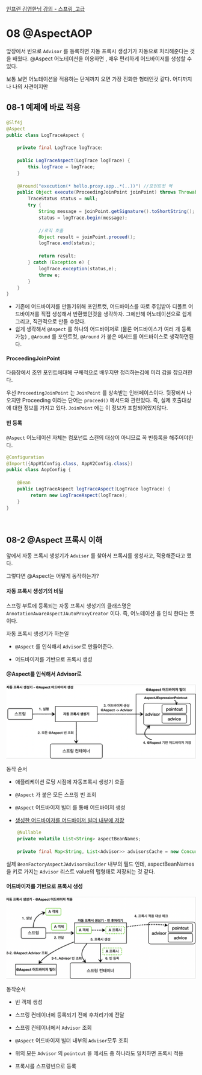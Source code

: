 [인프런 김영한님 강의 - 스프링_고급](https://www.inflearn.com/course/%EC%8A%A4%ED%94%84%EB%A7%81-%ED%95%B5%EC%8B%AC-%EC%9B%90%EB%A6%AC-%EA%B3%A0%EA%B8%89%ED%8E%B8/dashboard)

# 08 @AspectAOP

앞장에서 빈으로 `Advisor` 를 등록하면 자동 프록시 생성기가 자동으로 처리해준다는 것을 배웠다. @Aspect 어노테이션을 이용하면 , 매우 편리하게 어드바이저를 생성할 수 있다. 

보통 보면 어노테이션을 적용하는 단계까지 오면 가장 진화한 형태인것 같다. 어디까지나 나의 사견이지만

## 08-1 예제에 바로 적용

```java
@Slf4j
@Aspect
public class LogTraceAspect {

    private final LogTrace logTrace;

    public LogTraceAspect(LogTrace logTrace) {
        this.logTrace = logTrace;
    }

    @Around("execution(* hello.proxy.app..*(..))") //포인트컷 역
    public Object execute(ProceedingJoinPoint joinPoint) throws Throwable{
        TraceStatus status = null;
        try {
            String message = joinPoint.getSignature().toShortString();
            status = logTrace.begin(message);

            //로직 호출
            Object result = joinPoint.proceed();
            logTrace.end(status);

            return result;
        } catch (Exception e) {
            logTrace.exception(status,e);
            throw e;
        }
    }
}
```

+ 기존에 어드바이저를 만들기위해 포인트컷, 어드바이스를 따로 주입받아 디폴트 어드바이저를 직접 생성해서 반환했던것을 생각하자. 그에반해 어노테이션으로 쉽게 그리고, 직관적으로 만들 수있다.
+ 쉽게 생각해서 `@Aspect` 를 하나의 어드바이저로 (물론 어드바이스가 여러 개 등록가능) , `@Around` 를 포인트컷, `@Around` 가 붙은 메서드를 어드바이스로 생각하면된다.

#### ProceedingJoinPoint

다음장에서 조인 포인트에대해 구체적으로 배우지만 정리하는김에 미리 감을 잡으려한다.

우선 `ProceedingJoinPoint` 는 `JoinPoint` 를 상속받는 인터페이스이다. 뒷장에서 나오지만 Proceeding 이라는 단어는 `proceed()` 메서드와 관련있다. 즉, 실제 호출대상에 대한 정보를 가지고 있다. `JoinPoint` 에는 이 정보가 포함되어있지않다. 

#### 빈 등록

`@Aspect` 어노테이션 자체는 컴포넌트 스캔의 대상이 아니므로 꼭 빈등록을 해주어야한다.

```java
@Configuration
@Import({AppV1Config.class, AppV2Config.class})
public class AopConfig {

    @Bean
    public LogTraceAspect logTraceAspect(LogTrace logTrace) {
         return new LogTraceAspect(logTrace);
    }
}
```

<br>

## 08-2 @Aspect 프록시 이해

앞에서 자동 프록시 생성기가 `Advisor` 를 찾아서 프록시를 생성사고, 적용해준다고 했다.

그렇다면 @Aspect는 어떻게 동작하는가?

#### 자동 프록시 생성기의 비밀

스프링 부트에 등록되는 자동 프록시 생성기의 클래스명은 `AnnotationAwareAspectJAutoProxyCreator` 이다. 즉, 어노테이션 을 인식 한다는 뜻이다.

자동 프록시 생성기가 하는일 

+ `@Aspect` 를 인식해서 `Advisor`로 만들어준다.

+ 어드바이저를 기반으로 프록시 생성

#### @Aspect를 인식해서 Advisor로

<img title="" src="IMG/@Aspect.png" alt="" data-align="center" width="584">

동작 순서

+ 애플리케이션 로딩 시점에 자동프록시 생성기 호출

+ `@Aspect` 가 붙은 모든 스프링 빈 조회

+ `@Aspect` 어드바이저 빌더 를 통해 어드바이저 생성

+ <u>생성한 어드바이저를 어드바이저 빌더 내부에 저장</u>

```java
    @Nullable
    private volatile List<String> aspectBeanNames;

    private final Map<String, List<Advisor>> advisorsCache = new ConcurrentHashMap<>();
```

실제 `BeanFactoryAspectJAdvisorsBuilder` 내부의 필드 인데, aspectBeanNames 을 키로 가지는 `Advisor` 리스트 value의 맵형태로 저장되는 것 같다.

#### 어드바이저를 기반으로 프록시 생성

<img title="" src="IMG/proxybyAdvisor.png" alt="" data-align="center" width="579">

동작순서

+ 빈 객체 생성

+ 스프링 컨테이너에 등록되기 전에 후처리기에 전달

+ 스프링 컨테이너에서 `Advisor` 조회

+ `@Aspect` 어드바이저 빌더 내부의 `Advisor`모두 조회

+ 위의 모든 `Advisor` 의 `pointcut` 을 메서드 중 하나라도 일치하면 프록시 적용

+ 프록시를 스프링빈으로 등록

